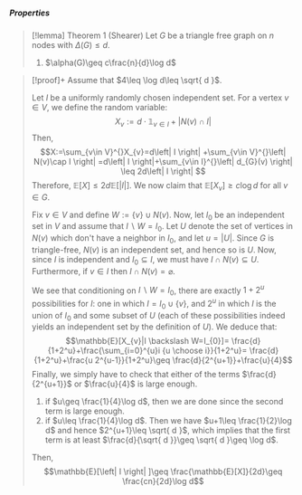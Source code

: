
##### Properties
> [!lemma] Theorem 1 (Shearer)
> Let $G$ be a triangle free graph on $n$ nodes with $\Delta(G)\leq d$.
> 1. $\alpha(G)\geq c\frac{n}{d}\log d$

> [!proof]+
> Assume that $4\leq \log d\leq \sqrt{ d }$.
> 
> Let $I$ be a uniformly randomly chosen independent set. For a vertex $v\in V$, we define the random variable: $$X_{v}:=d \cdot \mathbb{1}_{v\in I}+\left| N(v)\cap I \right| $$Then, $$X:=\sum_{v\in V}^{}X_{v}=d\left| I \right| +\sum_{v\in V}^{}\left| N(v)\cap I \right| =d\left| I \right|+\sum_{v\in I}^{}\left| d_{G}(v) \right| \leq 2d\left| I \right|  $$Therefore, $\mathbb{E}[X]\leq 2d\mathbb{E}[\left| I \right|]$. We now claim that $\mathbb{E}[{X_{v}}]\geq c \log d$ for all $v\in G$. 
> 
> Fix $v\in V$ and define $W:=\{ v \}\cup N(v)$. Now, let $I_{0}$ be an independent set in $V$ and assume that $I \backslash W=I_{0}$. Let $U$ denote the set of vertices in $N(v)$ which don't have a neighbor in $I_{0}$, and let $u=\left| U \right|$. Since $G$ is triangle-free, $N(v)$ is an independent set, and hence so is $U$. Now, since $I$ is independent and $I_{0}\subseteq I$,  we must have $I \cap N(v)\subseteq U$. Furthermore, if $v\in I$ then $I\cap N(v)=\varnothing$. 
> 
> We see that conditioning on $I \backslash W=I_{0}$, there are exactly $1+2^u$ possibilities for $I$: one in which $I=I_{0}\cup \{ v \}$, and $2^u$ in which $I$ is the union of $I_{0}$ and some subset of $U$ (each of these possibilities indeed yields an independent set by the definition of $U$). We deduce that: $$\mathbb{E}[X_{v}|I \backslash W=I_{0}]= \frac{d}{1+2^u}+\frac{\sum_{i=0}^{u}i {u \choose i}}{1+2^u}= \frac{d}{1+2^u}+\frac{u 2^{u-1}}{1+2^u}\geq \frac{d}{2^{u+1}}+\frac{u}{4}$$ 
> Finally, we simply have to check that either of the terms $\frac{d}{2^{u+1}}$ or $\frac{u}{4}$ is large enough. 
> 1. if $u\geq \frac{1}{4}\log d$, then we are done since the second term is large enough. 
> 2. if $u\leq \frac{1}{4}\log d$. Then we have $u+1\leq \frac{1}{2}\log d$ and hence $2^{u+1}\leq \sqrt{ d }$, which implies that the first term is at least $\frac{d}{\sqrt{ d }}\geq \sqrt{ d }\geq \log d$.
> 
> Then, $$\mathbb{E}[\left| I \right| ]\geq \frac{\mathbb{E}[X]}{2d}\geq \frac{cn}{2d}\log d$$